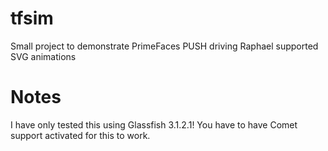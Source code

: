 tfsim
=====

Small project to demonstrate PrimeFaces PUSH driving Raphael supported SVG animations

Notes
=====

I have only tested this using Glassfish 3.1.2.1!
You have to have Comet support activated for this to work.
